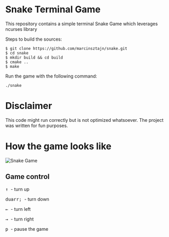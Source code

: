 # Snake Terminal Game


This repository contains a simple terminal Snake Game which leverages ncurses library

Steps to build the sources:

```
$ git clone https://github.com/marcinsztajn/snake.git
$ cd snake
$ mkdir build && cd build 
$ cmake .. 
$ make 
```

Run the game with the following command:

```
./snake
```

# Disclaimer

This code might run correctly but is not optimized whatsoever. The project was written for fun purposes.

# How the game looks like 

![Snake Game](https://i.ibb.co/KFb6gJT/snake.png)

## Game control

<kbd> &uarr; </kbd> - turn up

<kbd> duarr; </kbd> - turn down

<kbd> &larr; </kbd> - turn left

<kbd> &rarr; </kbd> - turn right

<kbd> p </kbd> - pause the game




